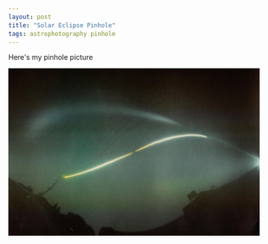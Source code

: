 ```yaml
---
layout: post
title: "Solar Eclipse Pinhole"
tags: astrophotography pinhole
---
```


Here's my pinhole picture

<img src="images/solar-eclipse-mod-smii.jpg">

